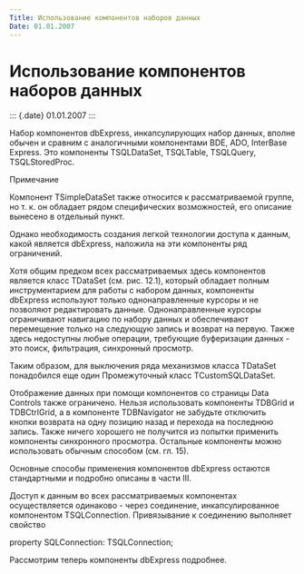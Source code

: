 ```yaml
---
Title: Использование компонентов наборов данных
Date: 01.01.2007
---
```



Использование компонентов наборов данных
========================================

::: {.date}
01.01.2007
:::

Набор компонентов dbExpress, инкапсулирующих набор данных, вполне обычен
и сравним с аналогичными компонентами BDE, ADO, InterBase Express. Это
компоненты TSQLDataSet, TSQLTable, TSQLQuery, TSQLStoredProc.

Примечание

Компонент TSimpleDataSet также относится к рассматриваемой группе, но т.
к. он обладает рядом специфических возможностей, его описание вынесено в
отдельный пункт.

Однако необходимость создания легкой технологии доступа к данным, какой
является dbExpress, наложила на эти компоненты ряд ограничений.

Хотя общим предком всех рассматриваемых здесь компонентов является класс
TDataSet (см. рис. 12.1), который обладает полным инструментарием для
работы с набором данных, компоненты dbExpress используют только
однонаправленные курсоры и не позволяют редактировать данные.
Однонаправленные курсоры ограничивают навигацию по набору данных и
обеспечивают перемещение только на следующую запись и возврат на первую.
Также здесь недоступны любые операции, требующие буферизации данных -
это поиск, фильтрация, синхронный просмотр.

Таким образом, для выключения ряда механизмов класса TDataSet
понадобился еще один Промежуточный класс TCustomSQLDataSet.

Отображение данных при помощи компонентов со страницы Data Controls
также ограничено. Нельзя использовать компоненты TDBGrid и TDBCtrlGrid,
а в компоненте TDBNavigator не забудьте отключить кнопки возврата на
одну позицию назад и перехода на последнюю запись. Также ничего хорошего
не получится из попытки применить компоненты синхронного просмотра.
Остальные компоненты можно использовать обычным способом (см. гл. 15).

Основные способы применения компонентов dbExpress остаются стандартными
и подробно описаны в части III.

Доступ к данным во всех рассматриваемых компонентах осуществляется
одинаково - через соединение, инкапсулированное компонентом
TSQLConnection. Привязывание к соединению выполняет свойство

property SQLConnection: TSQLConnection;

Рассмотрим теперь компоненты dbExpress подробнее.

<!-- TOC -->
